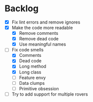 # Backlog

- [x] Fix lint errors and remove ignores
- [x] Make the code more readable
  - [x] Remove comments
  - [x] Remove dead code
  - [x] Use meaningful names
- [ ] Fix code smells
  - [x] Comments
  - [x] Dead code
  - [x] Long method
  - [x] Long class
  - [ ] Feature envy
  - [ ] Data clumps
  - [ ] Primitive obsession
- [ ] Try to add support for multiple rovers
